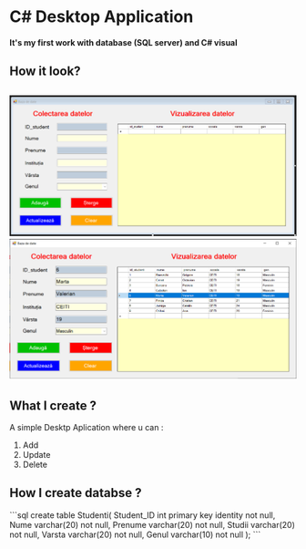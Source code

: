 # C# Desktop Application
#### It's my first work with database (SQL server) and C# visual

<h2>How it look?<h2>
<img src="img/1.png">
<img src="img/2.png">

<h2>What I create ?</h2>
A simple Desktp Aplication where u can : 
<ol>
    <li>Add
    <li>Update
    <li>Delete
</ol>

<h2>How I create databse ?</h2>
```sql
create table Studenti(
	Student_ID int primary key identity not null,
	Nume varchar(20) not null,
	Prenume varchar(20) not null,
	Studii varchar(20) not null,
	Varsta varchar(20) not null,
	Genul varchar(10) not null
);
```